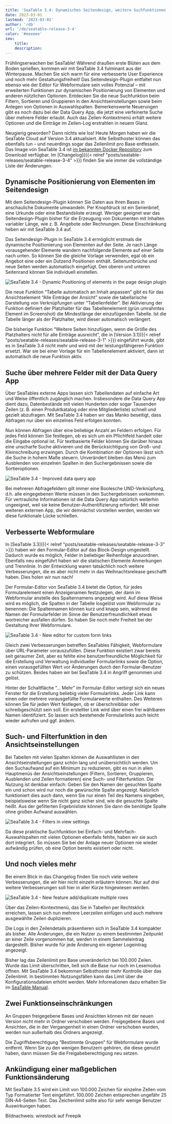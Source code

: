 ```yaml
---
title: 'SeaTable 3.4: Dynamisches Seitendesign, weitere Suchfunktionen und verbesserte Webformulare'
date: 2023-03-01
lastmod: '2023-03-01'
author: 'rdb'
url: '/de/seatable-release-3-4'
color: '#eeeeee'
seo:
    title:
    description:
---
```


Frühlingserwachen bei SeaTable! Während draußen erste Blüten aus dem Boden sprießen, kommen wir mit SeaTable 3.4 fulminant aus der Winterpause. Machen Sie sich warm für eine verbesserte User Experience und noch mehr Gestaltungsfreiheit! Das Seitendesign-Plugin entfaltet nun ebenso wie der Editor für Webformulare sein volles Potenzial – mit erweiterten Funktionen zur dynamischen Positionierung von Elementen und anderen nützlichen Optionen. Entdecken Sie die neue Suchfunktion beim Filtern, Sortieren und Gruppieren in den Ansichtseinstellungen sowie beim Anlegen von Optionen in Auswahlspalten. Bemerkenswerte Neuerungen gibt es noch dazu bei der Data Query App, die jetzt eine verfeinerte Suche über mehrere Felder erlaubt. Auch das Zeilen-Kontextmenü erhält weitere Optionen und die Einträge im Zeilen-Log erstrahlen in neuem Glanz.

Neugierig geworden? Dann nichts wie los! Heute Morgen haben wir die SeaTable Cloud auf Version 3.4 aktualisiert. Alle Selbsthoster können das ebenfalls tun – und neuerdings sogar das Zeilenlimit pro Base entfesseln. Das Image von SeaTable 3.4 ist [im bekannten Docker Repository](https://hub.docker.com/r/seatable/seatable-enterprise) zum Download verfügbar. Im [Changelog]({{< relref "posts/seatable-releases/seatable-release-3-4" >}}) finden Sie wie immer die vollständige Liste der Änderungen.

## Dynamische Positionierung von Elementen im Seitendesign

Mit dem Seitendesign-Plugin können Sie Daten aus Ihren Bases in anschauliche Dokumente umwandeln. Per Knopfdruck ist ein Serienbrief, eine Urkunde oder eine Bestandsliste erzeugt. Weniger geeignet war das Seitendesign-Plugin bisher für die Erzeugung von Dokumenten mit Inhalten variabler Länge, wie z. B. Angebote oder Rechnungen. Diese Einschränkung heben wir mit SeaTable 3.4 auf.

Das Seitendesign-Plugin in SeaTable 3.4 ermöglicht erstmals die dynamische Positionierung von Elementen auf der Seite. Je nach Länge vorausgehender Elemente wandern nachfolgende Elemente auf einer Seite nach unten. So können Sie die gleiche Vorlage verwenden, egal ob ein Angebot eine oder ein Dutzend Positionen enthält. Seitenumbrüche und neue Seiten werden automatisch eingefügt. Den oberen und unteren Seitenrand können Sie individuell einstellen.

![SeaTable 3.4 - Dynamic Positioning of elements in the page design plugin](SeaTable-3.4-DynamicPositioningElements.png)

Die neue Funktion “Tabelle automatisch an Inhalt anpassen” gibt es für das Ansichtselement “Alle Einträge der Ansicht” sowie die tabellarische Darstellung von Verknüpfungen unter “Tabellenfelder”. Bei Aktivierung der Funktion definiert der Platzhalter für das Tabellenelement (grün umrahmtes Element im Screenshot) die Mindestlänge der einzufügenden Tabelle. Ist die Tabelle länger als der Platzhalter, wird dieser automatisch verlängert.

Die bisherige Funktion “Weitere Seiten hinzufügen, wenn die Größe des Platzhalters nicht für alle Einträge ausreicht”, die in [Version 3.1]({{< relref "posts/seatable-releases/seatable-release-3-1" >}}) eingeführt wurde, gibt es in SeaTable 3.4 nicht mehr und wird mit der leistungsfähigeren Funktion ersetzt. War sie bei einer Vorlage für ein Tabellenelement aktiviert, dann ist automatisch die neue Funktion aktiv.

## Suche über mehrere Felder mit der Data Query App

Über SeaTables externe Apps lassen sich Tabellendaten auf einfache Art und Weise öffentlich zugänglich machen. Insbesondere die Data Query App dient dazu, Datenbestände mit vielen Hunderten oder sogar Tausenden Zeilen (z. B. einen Produktkatalog oder eine Mitgliederliste) schnell und gezielt abzufragen. Mit SeaTable 3.4 haben wir das Manko beseitigt, dass Abfragen nur über ein einzelnes Feld erfolgen konnten.

Nun können Abfragen über eine beliebige Anzahl an Feldern erfolgen. Für jedes Feld können Sie festlegen, ob es sich um ein Pflichtfeld handelt oder die Eingabe optional ist. Für textbasierte Felder können Sie darüber hinaus eine unscharfe Suche aktivieren und die Berücksichtigung von Groß- und Kleinschreibung erzwingen. Durch die Kombination der Optionen lässt sich die Suche in hohem Maße steuern. Unverändert bleiben das Menü zum Ausblenden von einzelnen Spalten in den Suchergebnissen sowie die Sortieroptionen.

![SeaTable 3.4 - Improved data query app](SeaTable-3.4-DataQueryApp.png)

Bei mehreren Abfragefeldern gilt immer eine Boolesche UND-Verknüpfung, d.h. alle eingegebenen Werte müssen in den Suchergebnissen vorkommen. Für vertrauliche Informationen ist die Data Query App natürlich weiterhin ungeeignet, weil sie keine Benutzer-Authentifizierung erfordert. Mit einer weiteren externen App, die wir demnächst vorstellen werden, werden wir diese funktionale Lücke schließen.

## Verbesserte Webformulare

In [SeaTable 3.3]({{< relref "posts/seatable-releases/seatable-release-3-3" >}}) haben wir den Formular-Editor auf das Block-Design umgestellt. Dadurch wurde es möglich, Felder in beliebiger Reihenfolge anzuordnen. Ebenfalls neu eingeführt haben wir die statischen Elemente Anmerkungen und Trennlinie. In der Entwicklung waren tatsächlich noch weitere Verbesserungen, die es aber nicht mehr in das Weihnachtsrelease geschafft haben. Dies holen wir nun nach!

Der Formular-Editor von SeaTable 3.4 bietet die Option, für jedes Formularelement einen Anzeigenamen festzulegen, der dann im Webformular anstelle des Spaltennamens angezeigt wird. Auf diese Weise wird es möglich, die Spalten in der Tabelle losgelöst vom Webformular zu benennen: Die Spaltennamen können kurz und knapp sein, während die Namen der Formularfelder im Sinne der Benutzerfreundlichkeit etwas wortreicher ausfallen dürfen. So haben Sie noch mehr Freiheit bei der Gestaltung Ihrer Webformulare.

![SeaTable 3.4 - New editor for custom form links](SeaTable-3.4-FormLinkEditor.png)

Gleich zwei Verbesserungen betreffen SeaTables Fähigkeit, Webformulare über URL-Parameter vorauszufüllen. Diese Funktion existiert zwar bereits seit geraumer Zeit, aber es fehlte eine benutzerfreundliche Möglichkeit für die Erstellung und Verwaltung individueller Formularlinks sowie die Option, einen vorausgefüllten Wert vor Änderungen durch den Formular-Benutzer zu schützen. Beides haben wir bei SeaTable 3.4 in Angriff genommen und gelöst.

Hinter der Schaltfläche “… Mehr” im Formular-Editor verbirgt sich ein neues Fenster für die Erstellung beliebig vieler Formularlinks. Jeder Link kann einen oder mehrere vorausgefüllte Formularwerte enthalten. Des Weiteren können Sie für jeden Wert festlegen, ob er überschreibbar oder schreibgeschützt sein soll. Ein erstellter Link wird über einen frei wählbaren Namen identifiziert. So lassen sich bestehende Formularlinks auch leicht wieder aufrufen und ggf. ändern.

## Such- und Filterfunktion in den Ansichtseinstellungen

Bei Tabellen mit vielen Spalten können die Auswahllisten in den Ansichtseinstellungen ganz schön lang und unübersichtlich werden. Um den Suchaufwand auf ein Minimum zu reduzieren, gibt es nun in allen Hauptmenüs der Ansichtseinstellungen (Filtern, Sortieren, Gruppieren, Ausblenden und Zeilen formatieren) eine Such- und Filterfunktion. Die Nutzung ist denkbar einfach: Geben Sie den Namen der gesuchten Spalte ein und schon wird nur noch die gewünschte Spalte angezeigt. Natürlich funktioniert dies auch dann, wenn Sie nur einen Teil des Namens eingeben, beispielsweise wenn Sie nicht ganz sicher sind, wie die gesuchte Spalte heißt. Aus der gefilterten Ergebnisliste können Sie dann die benötigte Spalte ohne großen Aufwand auswählen.

![SeaTable 3.4 - Filters in view settings](SeaTable-3.4-FilterInViewSettings.png)

Da diese praktische Suchfunktion bei Einfach- und Mehrfach-Auswahlspalten mit vielen Optionen ebenfalls fehlte, haben wir sie auch dort integriert. So müssen Sie bei der Anlage neuer Optionen nie wieder aufwändig prüfen, ob eine Option bereits existiert oder nicht.

## Und noch vieles mehr

Bei einem Blick in das Changelog finden Sie noch viele weitere Verbesserungen, die wir hier nicht einzeln erläutern können. Nur auf drei weitere Verbesserungen soll hier in aller Kürze hingewiesen werden.

![SeaTable 3.4 - New feature add/duplicate multiple rows](SeaTable-3.4-AddMultipleRows.png)

Über das Zeilen-Kontextmenü, das Sie in Tabellen per Rechtsklick erreichen, lassen sich nun mehrere Leerzeilen einfügen und auch mehrere ausgewählte Zeilen duplizieren.

Die Logs in den Zeilendetails präsentieren sich in SeaTable 3.4 kompakter als bisher. Alle Änderungen, die ein Nutzer zu einem bestimmten Zeitpunkt an einer Zeile vorgenommen hat, werden in einem Sammeleintrag dargestellt. Bisher wurde für jede Änderung ein eigener Logeintrag angezeigt.

Bisher lag das Zeilenlimit pro Base unveränderlich bei 100.000 Zeilen. Wurde das Limit überschritten, ließ sich die Base nur noch im Lesemodus öffnen. Mit SeaTable 3.4 bekommen Selbsthoster mehr Kontrolle über das Zeilenlimit. In bestimmten Nutzungsfällen kann das Limit über die Konfigurationsdateien erhöht werden. Mehr Informationen dazu erhalten Sie im [SeaTable Manual](https://manual.seatable.io/config/base_rows_limit/).

## Zwei Funktionseinschränkungen

An Gruppen freigegebene Bases und Ansichten können mit der neuen Version nicht mehr in Ordner verschoben werden. Freigegebene Bases und Ansichten, die in der Vergangenheit in einen Ordner verschoben wurden, werden nun außerhalb des Ordners angezeigt.

Die Zugriffsberechtigung “Bestimmte Gruppen” für Webformulare wurde entfernt. Wenn Sie zu den wenigen Benutzern gehören, die diese genutzt haben, dann müssen Sie die Freigabeberechtigung neu setzen.

## Ankündigung einer maßgeblichen Funktionsänderung

Mit SeaTable 3.5 wird ein Limit von 100.000 Zeichen für einzelne Zellen vom Typ Formatierter Text eingeführt. 100.000 Zeichen entsprechen ungefähr 25 DIN-A4-Seiten Text. Das Zeichenlimit sollte also für sehr wenige Benutzer Auswirkungen haben.

Bildnachweis: wirestock auf Freepik
